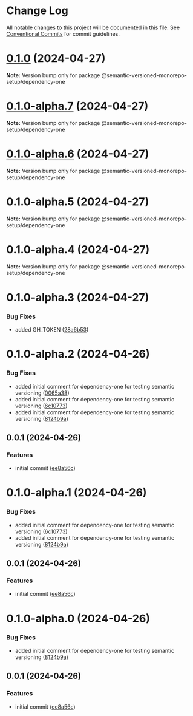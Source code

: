 # Change Log

All notable changes to this project will be documented in this file.
See [Conventional Commits](https://conventionalcommits.org) for commit guidelines.

# [0.1.0](https://github.com/gbublys/semantic-versioned-monorepo-setup/compare/@semantic-versioned-monorepo-setup/dependency-one@0.1.0-dev.0...@semantic-versioned-monorepo-setup/dependency-one@0.1.0) (2024-04-27)

**Note:** Version bump only for package @semantic-versioned-monorepo-setup/dependency-one





# [0.1.0-alpha.7](https://github.com/gbublys/semantic-versioned-monorepo-setup/compare/@semantic-versioned-monorepo-setup/dependency-one@0.1.0-alpha.6...@semantic-versioned-monorepo-setup/dependency-one@0.1.0-alpha.7) (2024-04-27)

**Note:** Version bump only for package @semantic-versioned-monorepo-setup/dependency-one





# [0.1.0-alpha.6](https://github.com/gbublys/semantic-versioned-monorepo-setup/compare/@semantic-versioned-monorepo-setup/dependency-one@0.1.0-alpha.5...@semantic-versioned-monorepo-setup/dependency-one@0.1.0-alpha.6) (2024-04-27)

**Note:** Version bump only for package @semantic-versioned-monorepo-setup/dependency-one





# 0.1.0-alpha.5 (2024-04-27)

**Note:** Version bump only for package @semantic-versioned-monorepo-setup/dependency-one





# 0.1.0-alpha.4 (2024-04-27)

**Note:** Version bump only for package @semantic-versioned-monorepo-setup/dependency-one





# 0.1.0-alpha.3 (2024-04-27)


### Bug Fixes

* added GH_TOKEN ([28a6b53](https://github.com/gbublys/semantic-versioned-monorepo-setup/commit/28a6b53bd3289b9772a65c8293d145376d5ca6ad))





# 0.1.0-alpha.2 (2024-04-26)


### Bug Fixes

* added initial comment for dependency-one for testing semantic versioning ([0065a38](https://github.com/gbublys/semantic-versioned-monorepo-setup/commit/0065a389a81d959ebe73e9a12e90f19701ad6133))
* added initial comment for dependency-one for testing semantic versioning ([6c10773](https://github.com/gbublys/semantic-versioned-monorepo-setup/commit/6c107738e21051522eedb47a36f7b8b1cf7d357e))
* added initial comment for dependency-one for testing semantic versioning ([8124b9a](https://github.com/gbublys/semantic-versioned-monorepo-setup/commit/8124b9a0becb88d8855fa9e6c342caa6de4b55da))



## 0.0.1 (2024-04-26)


### Features

* initial commit ([ee8a56c](https://github.com/gbublys/semantic-versioned-monorepo-setup/commit/ee8a56cff7e243bbb0fa4e7cf0dcd6cd2dc9fe2e))





# 0.1.0-alpha.1 (2024-04-26)


### Bug Fixes

* added initial comment for dependency-one for testing semantic versioning ([6c10773](https://github.com/gbublys/semantic-versioned-monorepo-setup/commit/6c107738e21051522eedb47a36f7b8b1cf7d357e))
* added initial comment for dependency-one for testing semantic versioning ([8124b9a](https://github.com/gbublys/semantic-versioned-monorepo-setup/commit/8124b9a0becb88d8855fa9e6c342caa6de4b55da))



## 0.0.1 (2024-04-26)


### Features

* initial commit ([ee8a56c](https://github.com/gbublys/semantic-versioned-monorepo-setup/commit/ee8a56cff7e243bbb0fa4e7cf0dcd6cd2dc9fe2e))





# 0.1.0-alpha.0 (2024-04-26)


### Bug Fixes

* added initial comment for dependency-one for testing semantic versioning ([8124b9a](https://github.com/gbublys/semantic-versioned-monorepo-setup/commit/8124b9a0becb88d8855fa9e6c342caa6de4b55da))



## 0.0.1 (2024-04-26)


### Features

* initial commit ([ee8a56c](https://github.com/gbublys/semantic-versioned-monorepo-setup/commit/ee8a56cff7e243bbb0fa4e7cf0dcd6cd2dc9fe2e))
